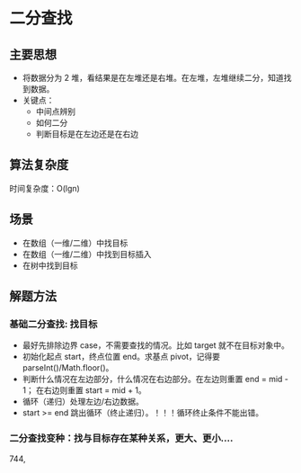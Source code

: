 # 二分查找

## 主要思想
* 将数据分为 2 堆，看结果是在左堆还是右堆。在左堆，左堆继续二分，知道找到数据。
* 关键点：
  * 中间点辨别
  * 如何二分
  * 判断目标是在左边还是在右边

## 算法复杂度
时间复杂度：O(lgn)

## 场景
* 在数组（一维/二维）中找目标
* 在数组（一维/二维）中找到目标插入
* 在树中找到目标

## 解题方法
### 基础二分查找: 找目标
* 最好先排除边界 case，不需要查找的情况。比如 target 就不在目标对象中。
* 初始化起点 start，终点位置 end。求基点 pivot，记得要 parseInt()/Math.floor()。
* 判断什么情况在左边部分，什么情况在右边部分。在左边则重置 end = mid - 1； 在右边则重置 start = mid + 1。
* 循环（递归）处理左边/右边数据。
* start >= end 跳出循环（终止递归）。！！！循环终止条件不能出错。

### 二分查找变种：找与目标存在某种关系，更大、更小....
744, 

